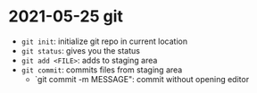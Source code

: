 # 2021-05-25 git

- `git init`: initialize git repo in current location
- `git status`: gives you the status
- `git add <FILE>`: adds <FILE> to staging area
- `git commit`: commits files from staging area
    - `git commit -m MESSAGE": commit without opening editor

